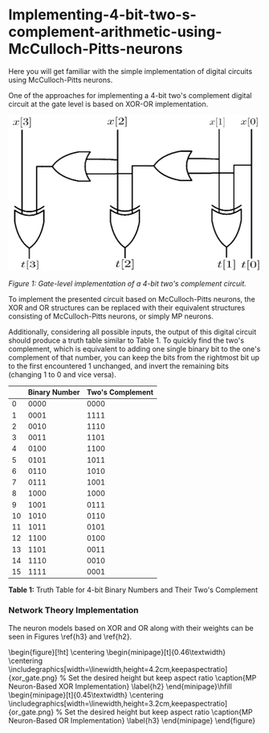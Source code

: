 # Implementing-4-bit-two-s-complement-arithmetic-using-McCulloch-Pitts-neurons
Here you will get familiar with the simple implementation of digital circuits using McCulloch-Pitts neurons.


One of the approaches for implementing a 4-bit two's complement digital circuit at the gate level is based on XOR-OR implementation.


<img src="Images/macpitz1.png" alt="Gate-level implementation of a 4-bit two's complement circuit" style="width:  100 %;" class="center">
<p><em>Figure 1: Gate-level implementation of a 4-bit two's complement circuit.</em></p>

To implement the presented circuit based on McCulloch-Pitts neurons, the XOR and OR structures can be replaced with their equivalent structures consisting of McCulloch-Pitts neurons, or simply MP neurons.

Additionally, considering all possible inputs, the output of this digital circuit should produce a truth table similar to Table 1. To quickly find the two's complement, which is equivalent to adding one single binary bit to the one's complement of that number, you can keep the bits from the rightmost bit up to the first encountered 1 unchanged, and invert the remaining bits (changing 1 to 0 and vice versa).

|  | **Binary Number** | **Two's Complement** |
| --- | --- | --- |
| 0 | 0000 | 0000 |
| 1 | 0001 | 1111 |
| 2 | 0010 | 1110 |
| 3 | 0011 | 1101 |
| 4 | 0100 | 1100 |
| 5 | 0101 | 1011 |
| 6 | 0110 | 1010 |
| 7 | 0111 | 1001 |
| 8 | 1000 | 1000 |
| 9 | 1001 | 0111 |
| 10 | 1010 | 0110 |
| 11 | 1011 | 0101 |
| 12 | 1100 | 0100 |
| 13 | 1101 | 0011 |
| 14 | 1110 | 0010 |
| 15 | 1111 | 0001 |

**Table 1:** Truth Table for 4-bit Binary Numbers and Their Two's Complement

### Network Theory Implementation

The neuron models based on XOR and OR along with their weights can be seen in Figures \ref{h3} and \ref{h2}.

\begin{figure}[!ht]
	\centering
	\begin{minipage}[t]{0.46\textwidth}
		\centering
		\includegraphics[width=\linewidth,height=4.2cm,keepaspectratio]{xor_gate.png} % Set the desired height but keep aspect ratio
		\caption{MP Neuron-Based XOR Implementation}
		\label{h2}
	\end{minipage}\hfill
	\begin{minipage}[t]{0.45\textwidth}
		\centering
		\includegraphics[width=\linewidth,height=3.2cm,keepaspectratio]{or_gate.png} % Set the desired height but keep aspect ratio
		\caption{MP Neuron-Based OR Implementation}
		\label{h3}
	\end{minipage}
\end{figure}


